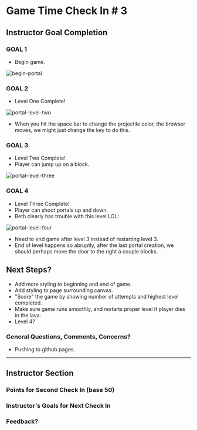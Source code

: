 # Game Time Check In # 3

## Instructor Goal Completion

### GOAL 1

  - Begin game.

![begin-portal](http://g.recordit.co/wlvRKVFzce.gif)

### GOAL 2

  - Level One Complete!

![portal-level-two](http://g.recordit.co/pnDzjpcuTP.gif)
  - When you hit the space bar to change the projectile color, the browser moves, we might just change the key to do this.

### GOAL 3

- Level Two Complete!
- Player can jump up on a block.

![portal-level-three](http://g.recordit.co/1YiKqIR3l9.gif)

### GOAL 4

- Level Three Complete!
- Player can shoot portals up and down.
- Beth clearly has trouble with this level LOL:

![portal-level-four](http://g.recordit.co/y7ZccVq0dk.gif)

- Need to end game after level 3 instead of restarting level 3.
- End of level happens so abruptly, after the last portal creation, we should perhaps move the door to the right a couple blocks.

## Next Steps?

- Add more styling to beginning and end of game.
- Add styling to page surrounding canvas.
- "Score" the game by showing number of attempts and highest level completed.
- Make sure game runs smoothly, and restarts proper level if player dies in the lava.
- Level 4?

### General Questions, Comments, Concerns?

- Pushing to github pages.
-----

## Instructor Section

### Points for Second Check In (base 50)

### Instructor's Goals for Next Check In

### Feedback?
